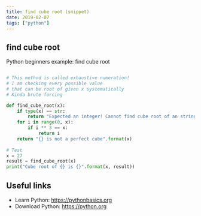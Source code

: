 ```yaml
---
title: find cube root (snippet)
date: 2019-02-07
tags: ["python"]
---
```


## find cube root

Python beginners example: find cube root

```python

# This method is called exhaustive numeration!
# I am checking every possible value
# that can be root of given x systematically
# Kinda brute forcing

def find_cube_root(x):
    if type(x) == str:
        return "Expected an integer! Cannot find cube root of an string!"
    for i in range(0, x):
        if i ** 3 == x:
            return i 
    return "{} is not a perfect cube".format(x)
    
# Test 
x = 27
result = find_cube_root(x)
print("Cube root of {} is {}".format(x, result))


```

## Useful links

- Learn Python: https://pythonbasics.org
- Download Python: https://python.org
